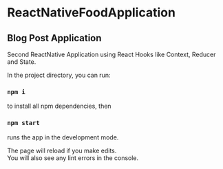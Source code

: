 # ReactNativeFoodApplication

## Blog Post Application

Second ReactNative Application using React Hooks like Context, Reducer and State.

In the project directory, you can run:

### `npm i`

to install all npm dependencies, then

### `npm start`

runs the app in the development mode.<br />

The page will reload if you make edits.<br />
You will also see any lint errors in the console.
